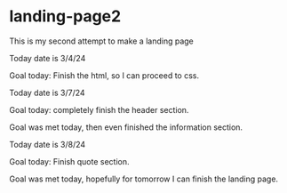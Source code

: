 # landing-page2
This is my second attempt to make a landing page

Today date is 3/4/24

Goal today: Finish the html, so I can proceed to css.

Today date is 3/7/24

Goal today: completely finish the header section.

Goal was met today, then even finished the information section.

Today date is 3/8/24

Goal today: Finish quote section.

Goal was met today, hopefully for tomorrow I can finish the landing page.